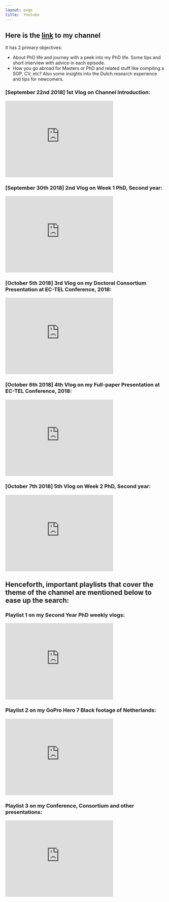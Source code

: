 ```yaml
---
layout: page
title:  Youtube
---
```


## Here is the <a href="https://www.youtube.com/channel/UCk9cLrGNIGRLccHd350xKrg">link</a> to my channel 
It has 2 primary objectives:
* About PhD life and journey with a peek into my PhD life. Some tips and short interview with advice in each episode.
* How you go abroad for Masters or PhD and related stuff like compiling a SOP, CV, etc? Also some insights into the Dutch research experience and tips for newcomers.

### [September 22nd 2018] 1st Vlog on Channel Introduction:
<iframe width="340" height="240" src="https://www.youtube.com/embed/tU0jQwmMxEo?ecver=1" frameborder="0" allow="autoplay; encrypted-media" allowfullscreen></iframe>

### [September 30th 2018] 2nd Vlog on Week 1 PhD, Second year:
<iframe width="340" height="240" src="https://www.youtube.com/embed/DGSKyVmY59c" frameborder="0" allow="autoplay; encrypted-media" allowfullscreen></iframe>

### [October 5th 2018] 3rd Vlog on my Doctoral Consortium Presentation at EC-TEL Conference, 2018:
<iframe width="340" height="240" src="https://www.youtube.com/embed/mlET0UU5eXU" frameborder="0" allow="autoplay; encrypted-media" allowfullscreen></iframe>

### [October 6th 2018] 4th Vlog on my Full-paper Presentation at EC-TEL Conference, 2018:
<iframe width="340" height="240" src="https://www.youtube.com/embed/AYPAbEIECBY" frameborder="0" allow="autoplay; encrypted-media" allowfullscreen></iframe>

### [October 7th 2018] 5th Vlog on Week 2 PhD, Second year:
<iframe width="340" height="240" src="https://www.youtube.com/embed/6wCwt2tJ1Wc?ecver=1" frameborder="0" allow="autoplay; encrypted-media" allowfullscreen></iframe>

## Henceforth, important playlists that cover the theme of the channel are mentioned below to ease up the search:

### Playlist 1 on my Second Year PhD weekly vlogs:
<iframe id="ytplayer" type="text/html" width="340" height="240"
src="https://www.youtube.com/embed/?listType=playlist&list=PLrToNHU_lzAjffgfT8derZDq2YwHJIYDl"
frameborder="0" allowfullscreen></iframe>

### Playlist 2 on my GoPro Hero 7 Black footage of Netherlands:
<iframe id="ytplayer" type="text/html" width="340" height="240"
src="https://www.youtube.com/embed/?listType=playlist&list=PLrToNHU_lzAjCSbbWCItX8cX3lfz76Po2"
frameborder="0" allowfullscreen></iframe>

### Playlist 3 on my Conference, Consortium and other presentations:
<iframe id="ytplayer" type="text/html" width="340" height="240"
src="https://www.youtube.com/embed/?listType=playlist&list=PLrToNHU_lzAiglFzoPjpwucVyxv2f6T54"
frameborder="0" allowfullscreen></iframe>
